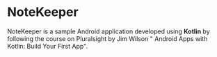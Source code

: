 # NoteKeeper
NoteKeeper is a sample Android application developed using **Kotlin** by following the course on Pluralsight by Jim Wilson "
Android Apps with Kotlin: Build Your First App".
